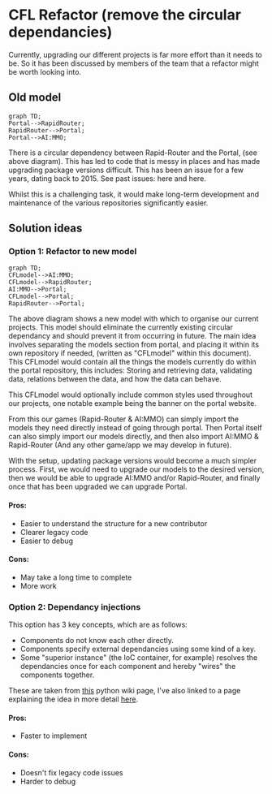 ﻿# CFL Refactor (remove the circular dependancies) 
Currently, upgrading our different projects is far more effort than it needs to be. So it has been discussed by members of the team that a refactor might be worth looking into.


## Old model
```mermaid
graph TD;
Portal-->RapidRouter;
RapidRouter-->Portal;
Portal-->AI:MMO;
```

There is a circular dependency between Rapid-Router and the Portal, (see above diagram). This has led to code that is messy in places and has made upgrading package versions difficult. This has been an issue for a few years, dating back to 2015. See past issues: here and here.

Whilst this is a challenging task, it would make long-term development and maintenance of the various repositories significantly easier.

## Solution ideas

### Option 1: Refactor to new model

```mermaid
graph TD;
CFLmodel-->AI:MMO;
CFLmodel-->RapidRouter;
AI:MMO-->Portal;
CFLmodel-->Portal;
RapidRouter-->Portal;
```
The above diagram shows a new model with which to organise our current projects. This model should eliminate the currently existing circular dependancy and should prevent it from occurring in future. The main idea involves separating the models section from portal, and placing it within its own repository if needed, (written as "CFLmodel" within this document). This CFLmodel would contain all the things the models currently do within the portal repository, this includes: Storing and retrieving data, validating data, relations between the data, and how the data can behave. 

This CFLmodel would optionally include common styles used throughout our projects, one notable example being the banner on the portal website.

From this our games (Rapid-Router & AI:MMO) can simply import the models they need directly instead of going through portal. Then Portal itself can also simply import our models directly, and then also import AI:MMO & Rapid-Router (And any other game/app we may develop in future). 

With the setup, updating package versions would become a much simpler process. First, we would need to upgrade our models to the desired version, then we would be able to upgrade AI:MMO and/or Rapid-Router, and finally once that has been upgraded we can upgrade Portal.

#### Pros:
* Easier to understand the structure for a new contributor
* Clearer legacy code
* Easier to debug
#### Cons:
* May take a long time to complete
* More work

### Option 2: Dependancy injections

This option has 3 key concepts, which are as follows:
 * Components do not know each other directly.
 * Components specify external dependancies using some kind of a key.
 * Some "superior instance" (the IoC container, for example) resolves the dependancies once for each component and hereby "wires" the components together.

These are taken from [this](https://wiki.python.org/moin/DependencyInjectionPattern) python wiki page, I've also linked to a page explaining the idea in more detail [here](http://code.activestate.com/recipes/413268/).


#### Pros:
* Faster to implement
#### Cons:
* Doesn't fix legacy code issues
* Harder to debug

